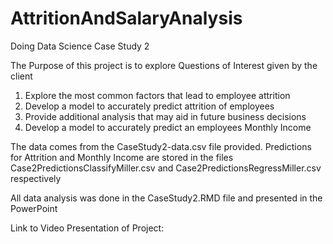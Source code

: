 # AttritionAndSalaryAnalysis
Doing Data Science Case Study 2

The Purpose of this project is to explore Questions of Interest given by the client
1. Explore the most common factors that lead to employee attrition
2. Develop a model to accurately predict attrition of employees
3. Provide additional analysis that may aid in future business decisions
4. Develop a model to accurately predict an employees Monthly Income

The data comes from the CaseStudy2-data.csv file provided.
Predictions for Attrition and Monthly Income are stored in the files Case2PredictionsClassifyMiller.csv and Case2PredictionsRegressMiller.csv respectively

All data analysis was done in the CaseStudy2.RMD file and presented in the PowerPoint

Link to Video Presentation of Project: 
